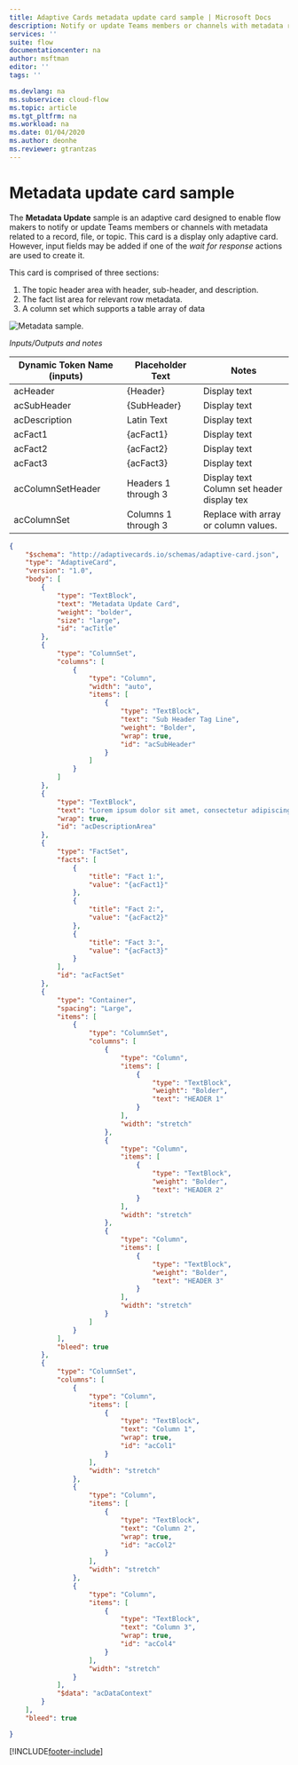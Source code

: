 ```yaml
---
title: Adaptive Cards metadata update card sample | Microsoft Docs
description: Notify or update Teams members or channels with metadata related to a record, file, or topic.
services: ''
suite: flow
documentationcenter: na
author: msftman
editor: ''
tags: ''

ms.devlang: na
ms.subservice: cloud-flow
ms.topic: article
ms.tgt_pltfrm: na
ms.workload: na
ms.date: 01/04/2020
ms.author: deonhe
ms.reviewer: gtrantzas
---
```



# Metadata update card sample

The **Metadata Update** sample is an adaptive card designed to enable flow makers to notify or update Teams members or channels with metadata related to a record, file, or topic. This card is a display only adaptive card. However, input fields may be added if one of the *wait for response* actions are used to create it.

This card is comprised of three sections:

1. The topic header area with header, sub-header, and description.
1. The fact list area for relevant row metadata.
1.  A column set which supports a table array of data

![Metadata sample.](media/adaptive-cards/metadata-sample.png) 


*Inputs/Outputs and notes*

| Dynamic Token Name (inputs) | Placeholder Text    | Notes                                     |
|-----------------------------|---------------------|--------------------------------------------|
| acHeader                    | {Header}            | Display text                               |
| acSubHeader                 | {SubHeader}         | Display text                               |
| acDescription               | Latin Text          | Display text                               |
| acFact1                     | {acFact1}           | Display text                               |
| acFact2                     | {acFact2}           | Display text                               |
| acFact3                     | {acFact3}           | Display text                               |
| acColumnSetHeader           | Headers 1 through 3 | Display text <br>  Column set header display tex                               |
| acColumnSet                 | Columns 1 through 3 | Replace with array or column values.       |


``` json
{
    "$schema": "http://adaptivecards.io/schemas/adaptive-card.json",
    "type": "AdaptiveCard",
    "version": "1.0",
    "body": [
        {
            "type": "TextBlock",
            "text": "Metadata Update Card",
            "weight": "bolder",
            "size": "large",
            "id": "acTitle"
        },
        {
            "type": "ColumnSet",
            "columns": [
                {
                    "type": "Column",
                    "width": "auto",
                    "items": [
                        {
                            "type": "TextBlock",
                            "text": "Sub Header Tag Line",
                            "weight": "Bolder",
                            "wrap": true,
                            "id": "acSubHeader"
                        }
                    ]
                }
            ]
        },
        {
            "type": "TextBlock",
            "text": "Lorem ipsum dolor sit amet, consectetur adipiscing elit. In condimentum leo lorem, at facilisis augue hendrerit eget. Praesent ut malesuada ipsum. Vivamus semper faucibus felis quis sagittis. Nunc pellentesque metus at nunc gravida, vitae volutpat sapien vehicula. Nulla lorem nibh, porttitor vel semper ut, ornare nec erat.",
            "wrap": true,
            "id": "acDescriptionArea"
        },
        {
            "type": "FactSet",
            "facts": [
                {
                    "title": "Fact 1:",
                    "value": "{acFact1}"
                },
                {
                    "title": "Fact 2:",
                    "value": "{acFact2}"
                },
                {
                    "title": "Fact 3:",
                    "value": "{acFact3}"
                }
            ],
            "id": "acFactSet"
        },
        {
            "type": "Container",
            "spacing": "Large",
            "items": [
                {
                    "type": "ColumnSet",
                    "columns": [
                        {
                            "type": "Column",
                            "items": [
                                {
                                    "type": "TextBlock",
                                    "weight": "Bolder",
                                    "text": "HEADER 1"
                                }
                            ],
                            "width": "stretch"
                        },
                        {
                            "type": "Column",
                            "items": [
                                {
                                    "type": "TextBlock",
                                    "weight": "Bolder",
                                    "text": "HEADER 2"
                                }
                            ],
                            "width": "stretch"
                        },
                        {
                            "type": "Column",
                            "items": [
                                {
                                    "type": "TextBlock",
                                    "weight": "Bolder",
                                    "text": "HEADER 3"
                                }
                            ],
                            "width": "stretch"
                        }
                    ]
                }
            ],
            "bleed": true
        },
        {
            "type": "ColumnSet",
            "columns": [
                {
                    "type": "Column",
                    "items": [
                        {
                            "type": "TextBlock",
                            "text": "Column 1",
                            "wrap": true,
                            "id": "acCol1"
                        }
                    ],
                    "width": "stretch"
                },
                {
                    "type": "Column",
                    "items": [
                        {
                            "type": "TextBlock",
                            "text": "Column 2",
                            "wrap": true,
                            "id": "acCol2"
                        }
                    ],
                    "width": "stretch"
                },
                {
                    "type": "Column",
                    "items": [
                        {
                            "type": "TextBlock",
                            "text": "Column 3",
                            "wrap": true,
                            "id": "acCol4"
                        }
                    ],
                    "width": "stretch"
                }
            ],
            "$data": "acDataContext"
        }
    ],
    "bleed": true

}
```


[!INCLUDE[footer-include](includes/footer-banner.md)]
